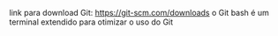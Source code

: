 link para download Git: https://git-scm.com/downloads
o Git bash é um terminal extendido para otimizar o uso do Git
